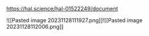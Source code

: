 
https://hal.science/hal-01522249/document


![[Pasted image 20231128111927.png]]![[Pasted image 20231128112006.png]]